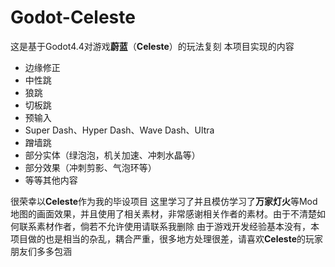 # Godot-Celeste
这是基于Godot4.4对游戏**蔚蓝**（**Celeste**）的玩法复刻
本项目实现的内容
- 边缘修正
- 中性跳
- 狼跳
- 切板跳
- 预输入
- Super Dash、Hyper Dash、Wave Dash、Ultra
- 蹭墙跳
- 部分实体（绿泡泡，机关加速、冲刺水晶等）
- 部分效果（冲刺剪影、气泡环等）
- 等等其他内容

很荣幸以**Celeste**作为我的毕设项目
这里学习了并且模仿学习了**万家灯火**等Mod地图的画面效果，并且使用了相关素材，非常感谢相关作者的素材。由于不清楚如何联系素材作者，倘若不允许使用请联系我删除
由于游戏开发经验基本没有，本项目做的也是相当的杂乱，耦合严重，很多地方处理很差，请喜欢**Celeste**的玩家朋友们多多包涵
